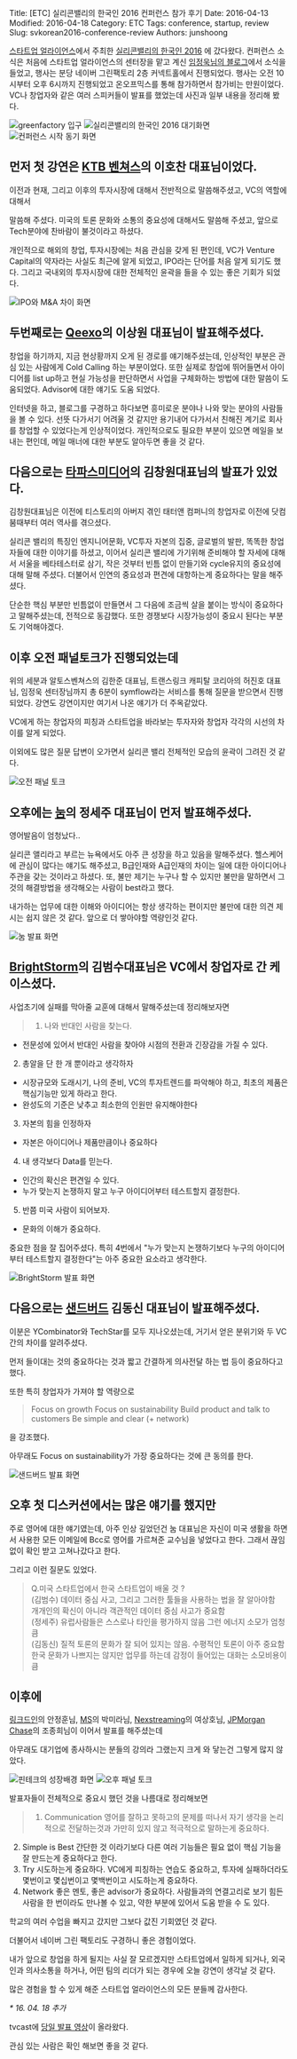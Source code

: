 Title: [ETC] 실리콘밸리의 한국인 2016 컨퍼런스 참가 후기
Date: 2016-04-13
Modified: 2016-04-18
Category: ETC
Tags: conference, startup, review
Slug: svkorean2016-conference-review
Authors: junshoong

[스타트업 얼라이언스](http://startupall.kr/)에서 주최한 [실리콘밸리의 한국인 2016](http://startupall.kr/svkorean-2016/) 에 갔다왔다. 컨퍼런스 소식은 처음에 스타트업 얼라이언스의 센터장을 맡고 계신 [임정욱님의 블로그](https://estimastory.com/)에서 소식을 들었고, 행사는 분당 네이버 그린팩토리 2층 커넥트홀에서 진행되었다. 행사는 오전 10시부터 오후 6시까지 진행되었고 온오프믹스를 통해 참가하면서 참가비는 만원이었다. VC나 창업자와 같은 여러 스피커들이 발표를 했었는데 사진과 일부 내용을 정리해 봤다.

![greenfactory 입구](/images/2016-04-13/01.jpg)
![실리콘밸리의 한국인 2016 대기화면](/images/2016-04-13/02.jpg)
![컨퍼런스 시작 동기 화면](/images/2016-04-13/03.jpg)

## 먼저 첫 강연은 [KTB 벤쳐스](http://www.ktbvc.com/)의 이호찬 대표님이었다.


이전과 현재, 그리고 이후의 투자시장에 대해서 전반적으로 말씀해주셨고, VC의 역할에 대해서

말씀해 주셨다. 미국의 토론 문화와 소통의 중요성에 대해서도 말씀해 주셨고, 앞으로 Tech분야에 찬바람이 불것이라고 하셨다.


개인적으로 해외의 창업, 투자시장에는 처음 관심을 갖게 된 편인데, VC가 Venture Capital의 약자라는 사실도 최근에 알게 되었고, IPO라는 단어를 처음 알게 되기도 했다. 그리고 국내외의 투자시장에 대한 전체적인 윤곽을 들을 수 있는 좋은 기회가 되었다.


![IPO와 M&A 차이 화면](/images/2016-04-13/04.jpg)


## 두번째로는 [Qeexo](http://www.qeexo.com/)의 이상원 대표님이 발표해주셨다.


창업을 하기까지, 지금 현상황까지 오게 된 경로를 얘기해주셨는데, 인상적인 부분은 관심 있는 사람에게 Cold Calling 하는 부분이었다. 또한 실제로 창업에 뛰어들면서 아이디어를 list up하고 현실 가능성을 판단하면서 사업을 구체화하는 방법에 대한 말씀이 도움되었다. Advisor에 대한 얘기도 도움 되었다.


인터넷을 하고, 블로그를 구경하고 하다보면 흥미로운 분야나 나와 맞는 분야의 사람들을 볼 수 있다. 선뜻 다가서기 어려울 것 같지만 용기내어 다가서서 친해진 계기로 회사를 창업할 수 있었다는게 인상적이었다. 개인적으로도 필요한 부분이 있으면 메일을 보내는 편인데, 메일 매너에 대한 부분도 알아두면 좋을 것 같다.



## 다음으로는 [타파스미디어](https://tapastic.com/)의 김창원대표님의 발표가 있었다.


김창원대표님은 이전에 티스토리의 아버지 겪인 태터앤 컴퍼니의 창업자로 이전에 닷컴붐때부터 여러 역사를 겪으셨다.

실리콘 밸리의 특징인 엔지니어문화, VC투자 자본의 집중, 글로벌의 발판, 똑똑한 창업자들에 대한 이야기를 하셨고, 이어서 실리콘 밸리에 가기위해 준비해야 할 자세에 대해서 서울을 베타테스터로 삼기, 작은 것부터 빈틈 없이 만들기와 cycle유지의 중요성에 대해 말해 주셨다. 더불어서 인연의 중요성과 편견에 대항하는게 중요하다는 말을 해주셨다.


단순한 핵심 부분만 빈틈없이 만들면서 그 다음에 조금씩 살을 붙이는 방식이 중요하다고 말해주셨는데, 전적으로 동감했다. 또한 경쟁보다 시장가능성이 중요시 된다는 부분도 기억해야겠다.


## 이후 오전 패널토크가 진행되었는데
위의 세분과 알토스벤쳐스의 김한준 대표님, 트랜스링크 캐피탈 코리아의 허진호 대표님, 임정욱 센터장님까지 총 6분이 symflow라는 서비스를 통해 질문을 받으면서 진행되었다.  강연도 강연이지만 여기서 나온 얘기가 더 주옥같았다.


VC에게 하는 창업자의 피칭과 스타트업을 바라보는 투자자와 창업자 각각의 시선의 차이를 알게 되었다.

이외에도 많은 질문 답변이 오가면서 실리콘 밸리 전체적인 모습의 윤곽이 그려진 것 같다.


![오전 패널 토크](/images/2016-04-13/05.jpg)


## 오후에는 [눔](https://www.noom.com/)의 정세주 대표님이 먼저 발표해주셨다.


영어발음이 엄청났다..

실리콘 앨리라고 부르는 뉴욕에서도 아주 큰 성장을 하고 있음을 말해주셨다. 헬스케어에 관심이 많다는 얘기도 해주셨고, B급인재와 A급인재의 차이는 일에 대한 아이디어나 주관을 갖는 것이라고 하셨다. 또, 불만 제기는 누구나 할 수 있지만 불만을 말하면서 그것의 해결방법을 생각해오는 사람이 best라고 했다.


내가하는 업무에 대한 이해와 아이디어는 항상 생각하는 편이지만 불만에 대한 의견 제시는 쉽지 않은 것 같다. 앞으로 더 쌓아야할 역량인것 같다.


![눔 발표 화면](/images/2016-04-13/06.jpg)


## [BrightStorm](https://www.brightstorm.com/)의 김범수대표님은 VC에서 창업자로 간 케이스셨다.


사업초기에 실패를 막아줄 교훈에 대해서 말해주셨는데 정리해보자면


> 1. 나와 반대인 사람을 찾는다.
 - 전문성에 있어서 반대인 사람을 찾아야 시점의 전환과 긴장감을 가질 수 있다.
2. 총알을 단 한 개 뿐이라고 생각하자
 - 시장규모와 도래시기, 나의 준비, VC의 투자트렌드를 파악해야 하고, 최초의 제품은 핵심기능만 있게 하라고 한다.
 - 완성도의 기준은 낮추고 최소한의 인원만 유지해야한다
3. 자본의 힘을 인정하자
 - 자본은 아이디어나 제품만큼이나 중요하다
4. 내 생각보다 Data를 믿는다.
 - 인간의 확신은 편견일 수 있다.
 - 누가 맞는지 논쟁하지 말고 누구 아이디어부터 테스트할지 결정한다.
5. 반쯤 미국 사람이 되어보자.
 - 문화의 이해가 중요하다.


중요한 점을 잘 집어주셨다. 특히 4번에서 "누가 맞는지 논쟁하기보다 누구의 아이디어부터 테스트할지 결정한다"는 아주 중요한 요소라고 생각한다.


![BrightStorm 발표 화면](/images/2016-04-13/07.jpg)


## 다음으로는 [샌드버드](https://sendbird.com/) 김동신 대표님이 발표해주셨다.


이분은 YCombinator와 TechStar를 모두 지나오셨는데, 거기서 얻은 분위기와 두 VC간의 차이를 알려주셨다.

먼저 들이대는 것의 중요하다는 것과  짧고 간결하게 의사전달 하는 법 등이 중요하다고 했다.

또한 특히 창업자가 가져야 할 역량으로


> Focus on growth
> Focus on sustainability
> Build product and talk to customers
> Be simple and clear
> (+ network)


을 강조했다.


아무래도 Focus on sustainability가 가장 중요하다는 것에 큰 동의를 한다.


![샌드버드 발표 화면](/images/2016-04-13/08.jpg)



## 오후 첫 디스커션에서는 많은 얘기를 했지만
주로 영어에 대한 얘기였는데, 아주 인상 깊었던건 눔 대표님은 자신이 미국 생활을 하면서 사용한 모든 이메일에 Bcc로 영어를 가르쳐준 교수님을 넣었다고 한다. 그래서 끊임없이 확인 받고 고쳐나갔다고 한다.


그리고 이런 질문도 있었다.


>Q.미국 스타트업에서 한국 스타트업이 배울 것 ?  
>(김범수) 데이터 중심 사고, 그리고 그러한 툴들을 사용하는 법을 잘 알아야함  
>        개개인의 확신이 아니라 객관적인 데이터 중심 사고가 중요함  
>(정세주) 유럽사람들은 스스로나 타인을 평가하지 않음 그런 에너지 소모가 엄청 큼  
>(김동신) 질적 토론의 문화가 잘 되어 있지는 않음. 수평적인 토론이 아주 중요함  
>        한국 문화가 나쁘지는 않지만 업무를 하는데 감정이 들어있는 대화는 소모비용이 큼



## 이후에
 [링크드인](https://kr.linkedin.com/)의 안정훈님, [MS](https://www.microsoft.com/ko-kr/)의 박미라님, [Nexstreaming](https://www.nexstreaming.kr/)의 여상호님, [JPMorgan Chase](https://www.jpmorganchase.com/)의 조종희님이 이어서 발표를 해주셨는데

아무래도 대기업에 종사하시는 분들의 강의라 그랬는지 크게 와 닿는건 그렇게 많지 않았다.





![핀테크의 성장배경 화면](/images/2016-04-13/09.jpg)
![오후 패널 토크](/images/2016-04-13/10.jpg)


발표자들이 전체적으로 중요시 했던 것을 나름대로 정리해보면


> 1. Communication
  영어를 잘하고 못하고의 문제를 떠나서 자기 생각을 논리적으로 전달하는것과 가만히 있지 않고 적극적으로 말하는게 중요하다.
2. Simple is Best
  간단한 것 이라기보다 다른 여러 기능들은 필요 없이 핵심 기능을 잘 만드는게 중요하다고 한다.
3. Try
  시도하는게 중요하다. VC에게 피칭하는 연습도 중요하고, 투자에 실패하더라도 몇번이고 몇십번이고 몇백번이고 시도하는게 중요하다.
4. Network
  좋은 멘토, 좋은 advisor가 중요하다. 사람들과의 연결고리로 보기 힘든 사람을 한 번이라도 만나볼 수 있고, 약한 부분에 있어서 도움 받을 수 도 있다.



학교의 여러 수업을 빠지고 갔지만 그보다 값진 기회였던 것 같다.

더불어서 네이버 그린 팩토리도 구경하니 좋은 경험이었다.


내가 앞으로 창업을 하게 될지는 사실 잘 모르겠지만 스타트업에서 일하게 되거나, 외국인과 의사소통을 하거나, 어떤 팀의 리더가 되는 경우에 오늘 강연이 생각날 것 같다.

많은 경험을 할 수 있게 해준 스타트업 얼라이언스의 모든 분들께 감사한다.



_\* 16. 04. 18 추가_

tvcast에 [당일 발표 영상](http://tvcast.naver.com/startupalliance)이 올라왔다.

관심 있는 사람은 확인 해보면 좋을 것 같다.
